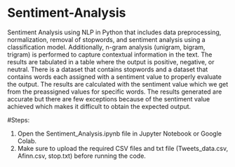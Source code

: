 # Sentiment-Analysis
Sentiment Analysis using NLP in Python that includes data preprocessing, normalization, removal of stopwords, and sentiment analysis using a classification model. Additionally, n-gram analysis (unigram, bigram, trigram) is performed to capture contextual information in the text. The results are tabulated in a table where the output is positive, negative, or neutral. There is a dataset that contains stopwords and a dataset that contains words each assigned with a sentiment value to properly evaluate the output. The results are calculated with the sentiment value which we get from the preassigned values for specific words. The results generated are accurate but there are few exceptions because of the sentiment value achieved which makes it difficult to obtain the expected output. 


#Steps:
1. Open the Sentiment_Analysis.ipynb file in Jupyter Notebook or Google Colab.
2. Make sure to upload the required CSV files and txt file (Tweets_data.csv, Afinn.csv, stop.txt) before running the code.
